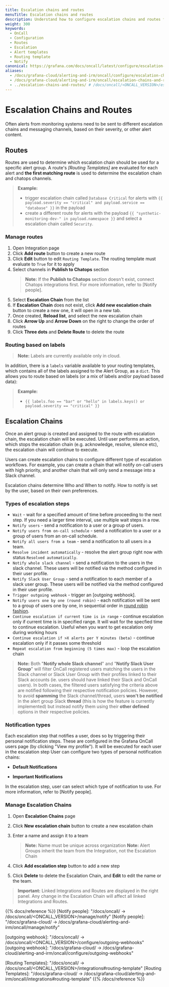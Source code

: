 ```yaml
---
title: Escalation chains and routes
menuTitle: Escalation chains and routes
description: Understand how to configure escalation chains and routes for OnCall.
weight: 300
keywords:
  - OnCall
  - Configuration
  - Routes
  - Escalation
  - Alert templates
  - Routing template
  - Notify
canonical: https://grafana.com/docs/oncall/latest/configure/escalation-chains-and-routes/
aliases:
  - /docs/grafana-cloud/alerting-and-irm/oncall/configure/escalation-chains-and-routes/
  - /docs/grafana-cloud/alerting-and-irm/oncall/escalation-chains-and-routes/
  - ../escalation-chains-and-routes/ # /docs/oncall/<ONCALL_VERSION>/escalation-chains-and-routes/
---
```


# Escalation Chains and Routes

Often alerts from monitoring systems need to be sent to different escalation chains and messaging channels, based on their severity, or other alert content.

## Routes

Routes are used to determine which escalation chain should be used for a specific alert
group. A route's _[Routing Templates]_
are evaluated for each alert and **the first matching route** is used to determine the
escalation chain and chatops channels.

> **Example:**
>
>
> * trigger escalation chain called `Database Critical` for alerts with `{{ payload.severity == "critical" and payload.service == "database" }}` in the payload
> * create a different route for alerts with the payload `{{ "synthetic-monitoring-dev-" in payload.namespace }}` and select a escalation chain called `Security`.

### Manage routes

1. Open Integration page
1. Click **Add route** button to create a new route
1. Click **Edit** button to edit `Routing Template`. The routing template must evaluate to `True` for it to apply
1. Select channels in **Publish to Chatops** section
   > **Note:** If the **Publish to Chatops** section doesn't exist, connect Chatops integrations first.
   > For more information, refer to [Notify people].
1. Select **Escalation Chain** from the list
1. If **Escalation Chain** does not exist, click **Add new escalation chain** button to create a new one, it will open in a new tab.
1. Once created, **Reload list**, and select the new escalation chain
1. Click **Arrow Up** and **Arrow Down** on the right to change the order of routes
1. Click **Three dots** and **Delete Route** to delete the route

### Routing based on labels

> **Note:** Labels are currently available only in cloud.

In addition, there is a `labels` variable available to your routing templates, which contains all of the labels assigned
to the Alert Group, as a `dict`. This allows you to route based on labels (or a mix of labels and/or payload based data):

> **Example:**
>
> * `{{ labels.foo == "bar" or "hello" in labels.keys() or payload.severity == "critical" }}`

## Escalation Chains

Once an alert group is created and assigned to the route with escalation chain, the
escalation chain will be executed. Until user performs an action, which stops the escalation
chain (e.g. acknowledge, resolve, silence etc), the escalation chain will continue to
execute.

Users can create escalation chains to configure different type of escalation workflows.
For example, you can create a chain that will notify on-call users with high priority, and
another chain that will only send a message into a Slack channel.

Escalation chains determine Who and When to notify. How to notify is set by the user, based on their own preferences.

### Types of escalation steps

* `Wait` - wait for a specified amount of time before proceeding to the next step. If you
need a larger time interval, use multiple wait steps in a row.
* `Notify users` - send a notification to a user or a group of users.
* `Notify users from on-call schedule` - send a notification to a user or a group of users
from an on-call schedule.
* `Notify all users from a team` - send a notification to all users in a team.
* `Resolve incident automatically` - resolve the alert group right now with status
`Resolved automatically`.
* `Notify whole slack channel` - send a notification to the users in the slack channel. These users will be notified
via the method configured in their user profile.
* `Notify Slack User Group` - send a notification to each member of a slack user group. These users will be notified
via the method configured in their user profile.
* `Trigger outgoing webhook` - trigger an [outgoing webhook].
* `Notify users one by one (round robin)` - each notification will be sent to a group of
users one by one, in sequential order in [round robin fashion](https://en.wikipedia.org/wiki/Round-robin_item_allocation).
* `Continue escalation if current time is in range` - continue escalation only if current
time is in specified range. It will wait for the specfied time to continue escalation.
Useful when you want to get escalation only during working hours
* `Continue escalation if >X alerts per Y minutes (beta)` - continue escalation only if it
passes some threshold
* `Repeat escalation from beginning (5 times max)` - loop the escalation chain

> **Note:** Both "**Notify whole Slack channel**" and "**Notify Slack User Group**" will filter OnCall registered users
matching the users in the Slack channel or Slack User Group with their profiles linked to their Slack accounts (ie. users
should have linked their Slack and OnCall users). In both cases, the filtered users satisfying the criteria above are
notified following their respective notification policies. However, to avoid **spamming** the Slack channel/thread,
users **won't be notified** in the alert group Slack **thread** (this is how the feature is currently implemented)
but instead notify them using their **other defined** options in
their respective policies.

### Notification types

Each escalation step that notifies a user, does so by triggering their personal notification steps. These are configured in the Grafana
 OnCall users page (by clicking "View my profile").
It will be executed for each user in the escalation step
User can configure two types of personal notification chains:

* **Default Notifications**

* **Important Notifications**

In the escalation step, user can select which type of notification to use.
For more information, refer to [Notify people].

### Manage Escalation Chains

1. Open **Escalation Chains** page
2. Click **New escalation chain** button to create a new escalation chain

3. Enter a name and assign it to a team
   > **Note:** Name must be unique across organization
   > **Note:** Alert Groups inherit the team from the Integration, not the Escalation Chain
4. Click **Add escalation step** button to add a new step
5. Click **Delete** to delete the Escalation Chain, and **Edit** to edit the name or the team.

> **Important:** Linked Integrations and Routes are displayed in the right panel. Any change in the Escalation Chain will
affect all linked Integrations and Routes.

{{% docs/reference %}}
[Notify people]: "/docs/oncall/ -> /docs/oncall/<ONCALL_VERSION>/manage/notify"
[Notify people]: "/docs/grafana-cloud/ -> /docs/grafana-cloud/alerting-and-irm/oncall/manage/notify"

[outgoing webhook]: "/docs/oncall/ -> /docs/oncall/<ONCALL_VERSION>/configure/outgoing-webhooks"
[outgoing webhook]: "/docs/grafana-cloud/ -> /docs/grafana-cloud/alerting-and-irm/oncall/configure/outgoing-webhooks"

[Routing Templates]: "/docs/oncall/ -> /docs/oncall/<ONCALL_VERSION>/integrations#routing-template"
[Routing Templates]: "/docs/grafana-cloud/ -> /docs/grafana-cloud/alerting-and-irm/oncall/integrations#routing-template"
{{% /docs/reference %}}
